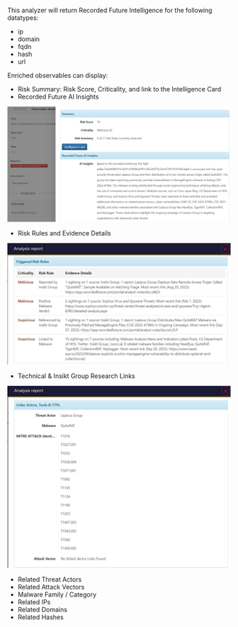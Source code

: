 This analyzer will return Recorded Future Intelligence for the following datatypes:
* ip
* domain
* fqdn
* hash
* url

Enriched observables can display:
* Risk Summary: Risk Score, Criticality, and link to the Intelligence Card
* Recorded Future AI Insights

![](assets/RecordedFutureAnalyzerReport.jpg)

* Risk Rules and Evidence Details

![](assets/RiskRulesReport.jpg)

* Technical & Insikt Group Research Links

![](assets/LinksReport.jpg)

* Related Threat Actors
* Related Attack Vectors
* Malware Family / Category
* Related IPs
* Related Domains
* Related Hashes